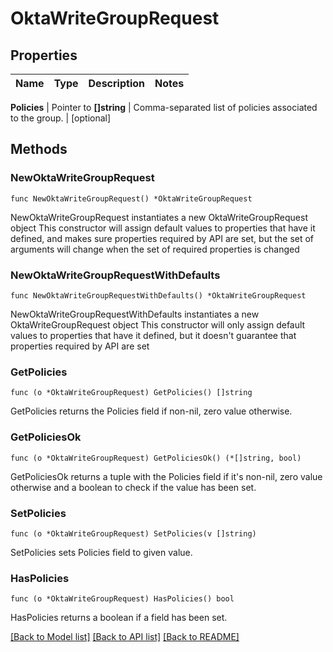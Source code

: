 # OktaWriteGroupRequest


## Properties

Name | Type | Description | Notes
------------ | ------------- | ------------- | -------------


**Policies** | Pointer to **[]string** | Comma-separated list of policies associated to the group. | [optional] 



## Methods


### NewOktaWriteGroupRequest

`func NewOktaWriteGroupRequest() *OktaWriteGroupRequest`

NewOktaWriteGroupRequest instantiates a new OktaWriteGroupRequest object
This constructor will assign default values to properties that have it defined,
and makes sure properties required by API are set, but the set of arguments
will change when the set of required properties is changed

### NewOktaWriteGroupRequestWithDefaults

`func NewOktaWriteGroupRequestWithDefaults() *OktaWriteGroupRequest`

NewOktaWriteGroupRequestWithDefaults instantiates a new OktaWriteGroupRequest object
This constructor will only assign default values to properties that have it defined,
but it doesn't guarantee that properties required by API are set


### GetPolicies

`func (o *OktaWriteGroupRequest) GetPolicies() []string`

GetPolicies returns the Policies field if non-nil, zero value otherwise.

### GetPoliciesOk

`func (o *OktaWriteGroupRequest) GetPoliciesOk() (*[]string, bool)`

GetPoliciesOk returns a tuple with the Policies field if it's non-nil, zero value otherwise
and a boolean to check if the value has been set.

### SetPolicies

`func (o *OktaWriteGroupRequest) SetPolicies(v []string)`

SetPolicies sets Policies field to given value.


### HasPolicies

`func (o *OktaWriteGroupRequest) HasPolicies() bool`

HasPolicies returns a boolean if a field has been set.









[[Back to Model list]](../README.md#documentation-for-models) [[Back to API list]](../README.md#documentation-for-api-endpoints) [[Back to README]](../README.md)


